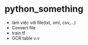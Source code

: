 # python_something
+ làm việc với file(txt, xml, csv,...)
+ Convert file
+ train tf
+ OCR table
v.v
